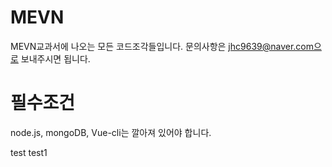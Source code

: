 # MEVN
MEVN교과서에 나오는 모든 코드조각들입니다.
문의사항은 jhc9639@naver.com으로 보내주시면 됩니다. 

# 필수조건
node.js, mongoDB, Vue-cli는 깔아져 있어야 합니다. 

test
test1